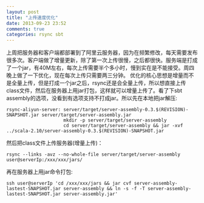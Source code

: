 ```yaml
---
layout: post
title: "上传速度优化"
date: 2013-09-23 23:52
comments: true
categories: rsync sbt 
---
```

  上周把服务器和客户端都部署到了阿里云服务器，因为在频繁修改，每天需要发布很多次。客户端做了增量更新，除了第一次上传很慢，之后都很快。服务端是打成了一个jar，有40M左右，每次上传需要半个多小时，慢到实在是不能接受。周四晚上做了一下优化，现在每次上传只需要两三分钟。
优化的核心思想是增量而不是全量上传，但是打成一个jar之后，rsync还是会全量上传，所以想直接上传class文件，然后在服务器上用jar打包，这样就可以增量上传了。看了下sbt assembly的选项，没看到有选项支持不打成jar。所以先在本地把jar解压:
```
rsync-aliyun-server: server/target/server-assembly-0.3.$(REVISION)-SNAPSHOT.jar server/target/server-assembly.jar
                     mkdir -p server/target/server-assembly
                     cd server/target/server-assembly && jar -xvf ../scala-2.10/server-assembly-0.3.$(REVISION)-SNAPSHOT.jar

```
然后把class文件上传服务器(增量上传)：
```
rsync --links -avz --no-whole-file server/target/server-assembly user@serverIp:/xxx/xxx/jars/
```
再在服务器上用jar命令打包:
```
ssh user@serverIp 'cd /xxx/xxx/jars && jar cvf server-assembly-lastest-SNAPSHOT.jar server-assembly && ln -s -f -T server-assembly-lastest-SNAPSHOT.jar server-assembly.jar'
```
